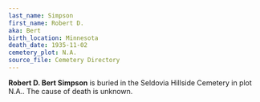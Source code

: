```yaml
---
last_name: Simpson
first_name: Robert D.
aka: Bert
birth_location: Minnesota
death_date: 1935-11-02
cemetery_plot: N.A.
source_file: Cemetery Directory
---
```

**Robert D.  Bert Simpson** is buried in the Seldovia Hillside Cemetery in plot N.A..  The cause of death is unknown.




